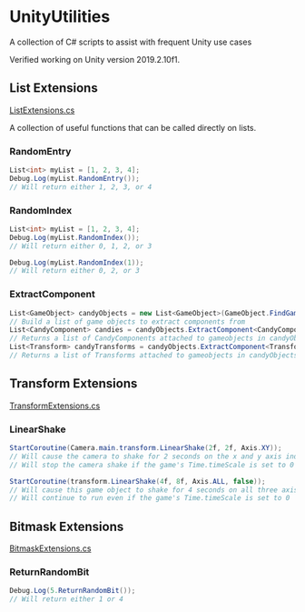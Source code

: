 # UnityUtilities
A collection of C# scripts to assist with frequent Unity use cases

Verified working on Unity version 2019.2.10f1.

## List Extensions
[ListExtensions.cs](Assets/Scripts/Extensions/ListExtensions.cs)

A collection of useful functions that can be called directly on lists.

### RandomEntry
```C#
List<int> myList = [1, 2, 3, 4];
Debug.Log(myList.RandomEntry());
// Will return either 1, 2, 3, or 4
```

### RandomIndex
```C#
List<int> myList = [1, 2, 3, 4];
Debug.Log(myList.RandomIndex());
// Will return either 0, 1, 2, or 3

Debug.Log(myList.RandomIndex(1));
// Will return either 0, 2, or 3
```

### ExtractComponent
```C#
List<GameObject> candyObjects = new List<GameObject>(GameObject.FindGameObjectsWithTag("Candy"));
// Build a list of game objects to extract components from
List<CandyComponent> candies = candyObjects.ExtractComponent<CandyComponent>();
// Returns a list of CandyComponents attached to gameobjects in candyObjects
List<Transform> candyTransforms = candyObjects.ExtractComponent<Transform>();
// Returns a list of Transforms attached to gameobjects in candyObjects
```

## Transform Extensions
[TransformExtensions.cs](Assets/Scripts/Extensions/TransformExtensions.cs)

### LinearShake
```C#
StartCoroutine(Camera.main.transform.LinearShake(2f, 2f, Axis.XY));
// Will cause the camera to shake for 2 seconds on the x and y axis individually
// Will stop the camera shake if the game's Time.timeScale is set to 0

StartCoroutine(transform.LinearShake(4f, 8f, Axis.ALL, false));
// Will cause this game object to shake for 4 seconds on all three axis
// Will continue to run even if the game's Time.timeScale is set to 0
```

## Bitmask Extensions
[BitmaskExtensions.cs](Assets/Scripts/Extensions/BitmaskExtensions.cs)

### ReturnRandomBit
```C#
Debug.Log(5.ReturnRandomBit());
// Will return either 1 or 4
```
